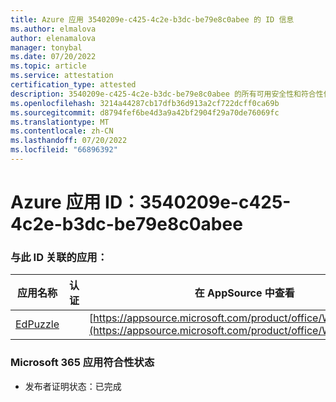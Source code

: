 ```yaml
---
title: Azure 应用 3540209e-c425-4c2e-b3dc-be79e8c0abee 的 ID 信息
ms.author: elmalova
author: elenamalova
manager: tonybal
ms.date: 07/20/2022
ms.topic: article
ms.service: attestation
certification_type: attested
description: 3540209e-c425-4c2e-b3dc-be79e8c0abee 的所有可用安全性和符合性信息。
ms.openlocfilehash: 3214a44287cb17dfb36d913a2cf722dcff0ca69b
ms.sourcegitcommit: d8794fef6be4d3a9a42bf2904f29a70de76069fc
ms.translationtype: MT
ms.contentlocale: zh-CN
ms.lasthandoff: 07/20/2022
ms.locfileid: "66896392"
---
```

# <a name="azure-app-id-3540209e-c425-4c2e-b3dc-be79e8c0abee"></a>Azure 应用 ID：3540209e-c425-4c2e-b3dc-be79e8c0abee


### <a name="apps-associated-with-this-id"></a>与此 ID 关联的应用：
| **应用名称** | **认证** | **在 AppSource 中查看** |
|--------------|---------------|-----------------------|
| [EdPuzzle](../forward/WA200003736.md) |  | [https://appsource.microsoft.com/product/office/WA200003736](https://appsource.microsoft.com/product/office/WA200003736) |

### <a name="microsoft-365-app-compliance-status"></a>Microsoft 365 应用符合性状态
- 发布者证明状态：已完成
